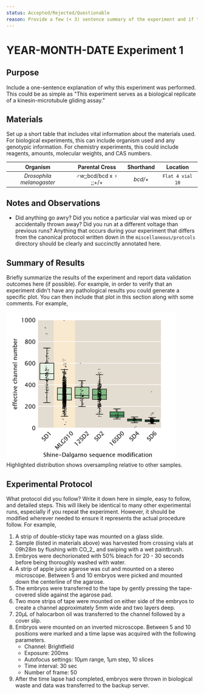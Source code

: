 ```yaml
---
status: Accepted/Rejected/Questionable
reason: Provide a few (< 3) sentence summary of the experiment and if there are any objective indicators that render the data set invalid or suspect.
---
```


# YEAR-MONTH-DATE Experiment 1

## Purpose
Include a one-sentence explanation of why this experiment was performed. This
could be as simple as "This experiment serves as a biological replicate of a
kinesin-microtubule gliding assay."

## Materials
Set up a short table that includes vital information about the materials used. For biological experiments, this can include organism used and any genotypic information. For chemistry experiments, this could include reagents, amounts, molecular weights, and CAS numbers.

| **Organism** | **Parental Cross** | **Shorthand** | **Location** |
| :--: | :--: |:--:| :--:|
| *Drosophila melanogaster*| ♂*w*;;bcd/bcd x ♀ ;;+/+ | *bcd/+* | `Flat 4 vial 10`|

## Notes and Observations
* Did anything go awry? Did you notice a particular vial was mixed up or accidentally thrown away? Did you run at a different voltage than previous runs? Anything that occurs during your experiment that differs from the canonical protocol written down in the `miscellaneous/protcols` directory should be clearly and succinctly annotated here. 

## Summary of Results
Briefly summarize the results of the experiment and report data validation outcomes here (if possible). For example,  in order to verify that an experiment didn't have any pathological results you could generate a specific plot. You can then include that plot in this section along with some comments. For example,

![](output/validation_plot.png)
Highlighted distribution shows oversampling relative to other samples.


## Experimental Protocol
What protocol did you follow? Write it down here in simple, easy to follow, and detailed steps. This will likely be identical to many other experimental runs, especially if you repeat the experiment. However, it should be modified wherever needed to ensure it represents the actual procedure follow. For example,

1. A strip of double-sticky tape was mounted on a glass slide.
2. Sample (listed in materials above) was harvested from crossing vials at 09h28m by flushing with CO_2_ and swiping with a wet paintbrush.
2. Embryos were dechorionated with 50% bleach for 20 - 30 seconds before being thoroughly washed with water. 
3. A strip of apple juice agarose was cut and mounted on a stereo microscope. Between 5 and 10 embryos were picked and mounted down the centerline of the agarose.
4. The embryos were transferred to the tape by gently pressing the tape-covered slide against the agarose pad. 
5. Two more strips of tape were mounted on either side of the embryos to create a channel approximately 5mm wide and two layers deep.
6. 20µL of halocarbon oil was transferred to the channel followed by a cover slip. 
7. Embryos were mounted on an inverted microscope. Between 5 and 10 positions were marked and a time lapse was acquired with the following parameters.
    * Channel: Brightfield
    * Exposure: 200ms
    * Autofocus settings: 10µm range, 1µm step, 10 slices
    * Time interval: 30 sec
    * Number of frame: 50
8. After the time lapse had completed, embryos were thrown in biological waste and data was transferred to the backup server. 